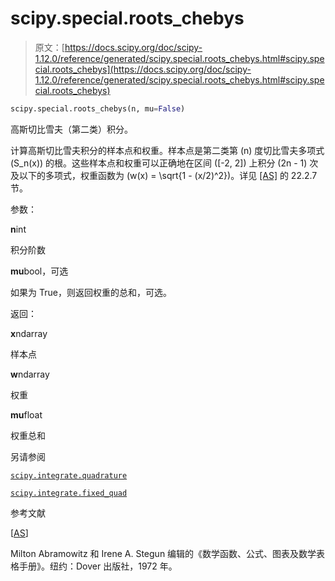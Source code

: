 # scipy.special.roots_chebys

> 原文：[https://docs.scipy.org/doc/scipy-1.12.0/reference/generated/scipy.special.roots_chebys.html#scipy.special.roots_chebys](https://docs.scipy.org/doc/scipy-1.12.0/reference/generated/scipy.special.roots_chebys.html#scipy.special.roots_chebys)

```py
scipy.special.roots_chebys(n, mu=False)
```

高斯切比雪夫（第二类）积分。

计算高斯切比雪夫积分的样本点和权重。样本点是第二类第 \(n\) 度切比雪夫多项式 \(S_n(x)\) 的根。这些样本点和权重可以正确地在区间 \([-2, 2]\) 上积分 \(2n - 1\) 次及以下的多项式，权重函数为 \(w(x) = \sqrt{1 - (x/2)^2}\)。详见 [[AS]](#red9ce1ae51dc-as) 的 22.2.7 节。

参数：

**n**int

积分阶数

**mu**bool，可选

如果为 True，则返回权重的总和，可选。

返回：

**x**ndarray

样本点

**w**ndarray

权重

**mu**float

权重总和

另请参阅

[`scipy.integrate.quadrature`](scipy.integrate.quadrature.html#scipy.integrate.quadrature "scipy.integrate.quadrature")

[`scipy.integrate.fixed_quad`](scipy.integrate.fixed_quad.html#scipy.integrate.fixed_quad "scipy.integrate.fixed_quad")

参考文献

[[AS](#id1)]

Milton Abramowitz 和 Irene A. Stegun 编辑的《数学函数、公式、图表及数学表格手册》。纽约：Dover 出版社，1972 年。
